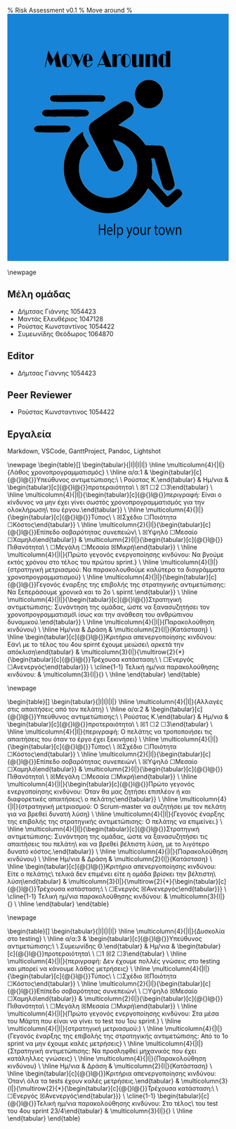 % Risk Assessment v0.1
% Move around
% ![](images/Logo.jpg)

\newpage

## Μέλη ομάδας
* Δήμτσας Γιάννης 1054423
* Μαντάς Ελευθέριος 1047128
* Ρούστας Κωνσταντίνος 1054422
* Συμεωνίδης Θεόδωρος 1064870

## Editor
* Δήμτσας Γιάννης 1054423

## Peer Reviewer
* Ρούστας Κωνσταντινος 1054422

## Εργαλεία
Markdown, VSCode, GanttProject, Pandoc, Lightshot

\newpage
\begin{table}[]
\begin{tabular}{|l|l|l|l|}
\hline
\multicolumn{4}{|l|}{Λάθος χρονοπρογραμματισμός}                                                                                                                                                                                                                                                                                          \\ \hline
α/α:1                                                                                                                                            & \begin{tabular}[c]{@{}l@{}}Υπεύθυνος αντιμετώπισης:\\ \\ Ρούστας Κ.\end{tabular} & Ημ/νια            & \begin{tabular}[c]{@{}l@{}}προτεραιότητα\\ \\ ☒1  ☐2  ☐3\end{tabular}           \\ \hline
\multicolumn{4}{|l|}{\begin{tabular}[c]{@{}l@{}}περιγραφή: Είναι ο κίνδυνος να μην έχει γίνει σωστός χρονοπρογραμματισμός για την ολοκλήρωση\\                     του έργου.\end{tabular}}                                                                                                                                               \\ \hline
\multicolumn{4}{|l|}{\begin{tabular}[c]{@{}l@{}}Τύπος\\ \\           ☒Σχέδιο  ☐Ποιότητα  ☐Κόστος\end{tabular}}                                                                                                                                                                                                                            \\ \hline
\multicolumn{2}{|l|}{\begin{tabular}[c]{@{}l@{}}Επίπεδο σοβαρότητας συνεπειών\\ \\ ☒Υψηλό  ☐Μεσαίο  ☐Χαμηλό\end{tabular}}                                                                                                           & \multicolumn{2}{l|}{\begin{tabular}[c]{@{}l@{}}Πιθανότητα\\ \\ ☐Μεγάλη ☐Μεσαία ☒Μικρή\end{tabular}} \\ \hline
\multicolumn{4}{|l|}{Πρώτο γεγονός ενεργοποίησης κινδύνου: Να βγούμε εκτός χρόνου στο τέλος του πρώτου sprint.}                                                                                                                                                                                                                           \\ \hline
\multicolumn{4}{|l|}{στρατηγική μετριασμού: Να παρακολουθούμε καλύτερα τα διαγράμματα χρονοπρογραμματισμού}                                                                                                                                                                                                                               \\ \hline
\multicolumn{4}{|l|}{\begin{tabular}[c]{@{}l@{}}Γεγονός έναρξης της επιβολής της στρατηγικής αντιμετώπισης: Να ξεπεράσουμε χρονικά και το 2ο \\ spirnt.\end{tabular}}                                                                                                                                                                     \\ \hline
\multicolumn{4}{|l|}{\begin{tabular}[c]{@{}l@{}}Στρατηγική αντιμετώπισης: Συνάντηση της ομάδας, ώστε να ξανασυζητήσει τον χρονοπρογραμματισμό\\ ίσως και την ανάθεση του ανθρώπινου δυναμικού.\end{tabular}}                                                                                                                              \\ \hline
\multicolumn{4}{|l|}{Παρακολούθηση κινδύνου}                                                                                                                                                                                                                                                                                              \\ \hline
Ημ/νια                                                                                                                                           & Δράση                                                                            & \multicolumn{2}{l|}{Κατάσταση}                                                                      \\ \hline
\begin{tabular}[c]{@{}l@{}}Κριτήρια απενεργοποίησης κινδύνου: Εάν\\ με το τέλος του 4ου spirnt έχουμε μειώσει\\ αρκετά την απόκλιση\end{tabular} & \multicolumn{3}{l|}{\multirow{2}{*}{\begin{tabular}[c]{@{}l@{}}Τρέχουσα κατάσταση:\\ \\       ☐Ενεργός     ☐Ανενεργός\end{tabular}}}                                                   \\ \cline{1-1}
Τελική ημ/νια παρακολούθησης κινδύνου:                                                                                                           & \multicolumn{3}{l|}{}                                                                                                                                                                  \\ \hline
\end{tabular}
\end{table}

\newpage

\begin{table}[]
\begin{tabular}{|l|l|l|l|}
\hline
\multicolumn{4}{|l|}{Αλλαγές στις απαιτήσεις από τον πελάτη}                                                                                                                                                                                                                                                                                      \\ \hline
α/α:2                                                                                                                                                    & \begin{tabular}[c]{@{}l@{}}Υπεύθυνος αντιμετώπισης:\\ \\ Ρούστας Κ.\end{tabular} & Ημ/νια            & \begin{tabular}[c]{@{}l@{}}προτεραιότητα\\ \\ ☒1  ☐2  ☐3\end{tabular}           \\ \hline
\multicolumn{4}{|l|}{περιγραφή: Ο πελάτης να τροποποιήσει τις απαιτήσεις του όταν το έργο έχει ξεκινήσει}                                                                                                                                                                                                                                         \\ \hline
\multicolumn{4}{|l|}{\begin{tabular}[c]{@{}l@{}}Τύπος\\ \\           ☒Σχέδιο  ☐Ποιότητα  ☐Κόστος\end{tabular}}                                                                                                                                                                                                                                    \\ \hline
\multicolumn{2}{|l|}{\begin{tabular}[c]{@{}l@{}}Επίπεδο σοβαρότητας συνεπειών\\ \\ ☒Υψηλό  ☐Μεσαίο  ☐Χαμηλό\end{tabular}}                                                                                                                   & \multicolumn{2}{l|}{\begin{tabular}[c]{@{}l@{}}Πιθανότητα\\ \\ ☒Μεγάλη ☐Μεσαία ☐Μικρή\end{tabular}} \\ \hline
\multicolumn{4}{|l|}{\begin{tabular}[c]{@{}l@{}}Πρώτο γεγονός ενεργοποίησης κινδύνου: Όταν θα μας ζητήσει επιπλέον ή και διαφορετικές απαιτήσεις\\ ο πελάτης\end{tabular}}                                                                                                                                                                        \\ \hline
\multicolumn{4}{|l|}{στρατηγική μετριασμού: Ο Scrum-master να συζητήσει με τον πελάτη για να βρεθεί δυνατή λύση}                                                                                                                                                                                                                                  \\ \hline
\multicolumn{4}{|l|}{Γεγονός έναρξης της επιβολής της στρατηγικής αντιμετώπισης: Ο πελάτης να επιμείνει.}                                                                                                                                                                                                                                         \\ \hline
\multicolumn{4}{|l|}{\begin{tabular}[c]{@{}l@{}}Στρατηγική αντιμετώπισης: Συνάντηση της ομάδας, ώστε να ξανασυζητήσει τις απαιτήσεις του πελάτη\\ και να βρεθεί βέλτιστη λύση, με το λιγότερο δυνατό κόστος.\end{tabular}}                                                                                                                        \\ \hline
\multicolumn{4}{|l|}{Παρακολούθηση κινδύνου}                                                                                                                                                                                                                                                                                                      \\ \hline
Ημ/νια                                                                                                                                                   & Δράση                                                                            & \multicolumn{2}{l|}{Κατάσταση}                                                                      \\ \hline
\begin{tabular}[c]{@{}l@{}}Κριτήρια απενεργοποίησης κινδύνου: Είτε ο πελάτης\\ τελικά δεν επιμένει είτε η ομάδα βρίσκει την βέλτιστη\\ λύση\end{tabular} & \multicolumn{3}{l|}{\multirow{2}{*}{\begin{tabular}[c]{@{}l@{}}Τρέχουσα κατάσταση:\\ \\       ☐Ενεργός     ☒Ανενεργός\end{tabular}}}                                                   \\ \cline{1-1}
Τελική ημ/νια παρακολούθησης κινδύνου:                                                                                                                   & \multicolumn{3}{l|}{}                                                                                                                                                                  \\ \hline
\end{tabular}
\end{table}

\newpage

\begin{table}[]
\begin{tabular}{|l|l|l|l|}
\hline
\multicolumn{4}{|l|}{Δυσκολία στο testing}                                                                                                                                                                                                                                                                          \\ \hline
α/α:3                                                                                                                   & \begin{tabular}[c]{@{}l@{}}Υπεύθυνος αντιμετώπισης:\\ \\ Συμεωνίδης Θ.\end{tabular} & Ημ/νια            & \begin{tabular}[c]{@{}l@{}}προτεραιότητα\\ \\ ☐1  ☒2  ☐3\end{tabular}           \\ \hline
\multicolumn{4}{|l|}{περιγραφή: Δεν έχουμε πολλές γνώσεις στο testing και μπορεί να κάνουμε λάθος μετρήσεις}                                                                                                                                                                                                        \\ \hline
\multicolumn{4}{|l|}{\begin{tabular}[c]{@{}l@{}}Τύπος\\ \\           ☐Σχέδιο  ☒Ποιότητα  ☐Κόστος\end{tabular}}                                                                                                                                                                                                      \\ \hline
\multicolumn{2}{|l|}{\begin{tabular}[c]{@{}l@{}}Επίπεδο σοβαρότητας συνεπειών\\ \\ ☐Υψηλό  ☒Μεσαίο  ☐Χαμηλό\end{tabular}}                                                                                     & \multicolumn{2}{l|}{\begin{tabular}[c]{@{}l@{}}Πιθανότητα\\ \\ ☐Μεγάλη ☒Μεσαία ☐Μικρή\end{tabular}} \\ \hline
\multicolumn{4}{|l|}{Πρώτο γεγονός ενεργοποίησης κινδύνου: Στα μέσα του Μάρτη που είναι να γίνει το test του 1ου sprint.}                                                                                                                                                                                           \\ \hline
\multicolumn{4}{|l|}{στρατηγική μετριασμού:}                                                                                                                                                                                                                                                                        \\ \hline
\multicolumn{4}{|l|}{Γεγονός έναρξης της επιβολής της στρατηγικής αντιμετώπισης: Από το 1ο sprint να μην έχουμε καλές μετρήσεις}                                                                                                                                                                                    \\ \hline
\multicolumn{4}{|l|}{Στρατηγική αντιμετώπισης: Να προσληφθεί μηχανικός που έχει κατάληλλες γνώσεις}                                                                                                                                                                                                                 \\ \hline
\multicolumn{4}{|l|}{Παρακολούθηση κινδύνου}                                                                                                                                                                                                                                                                        \\ \hline
Ημ/νια                                                                                                                  & Δράση                                                                               & \multicolumn{2}{l|}{Κατάσταση}                                                                      \\ \hline
\begin{tabular}[c]{@{}l@{}}Κριτήρια απενεργοποίησης κινδύνου: Όταν\\ όλα τα tests έχουν καλές μετρήσεις.\end{tabular}   & \multicolumn{3}{l|}{\multirow{2}{*}{\begin{tabular}[c]{@{}l@{}}Τρέχουσα κατάσταση:\\ \\       ☐Ενεργός     ☒Ανενεργός\end{tabular}}}                                                      \\ \cline{1-1}
\begin{tabular}[c]{@{}l@{}}Τελική ημ/νια παρακολούθησης κινδύνου: Στο τέλος\\ του test του 4ου sprint 23/4\end{tabular} & \multicolumn{3}{l|}{}                                                                                                                                                                     \\ \hline
\end{tabular}
\end{table}


